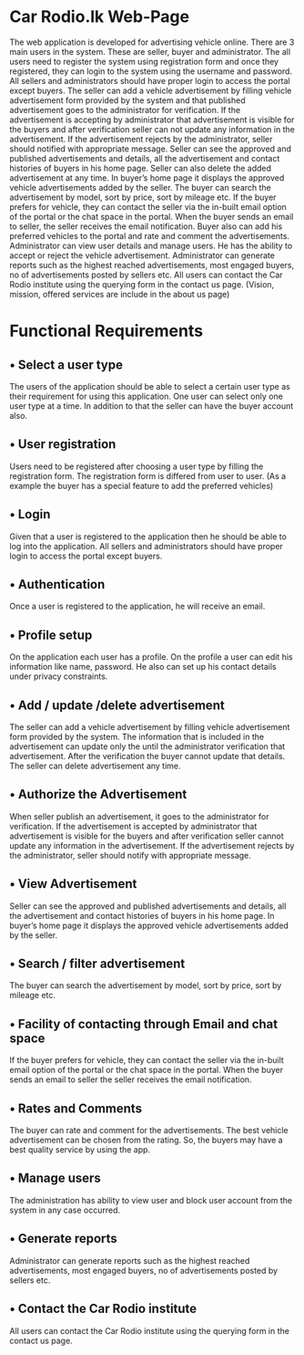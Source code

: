 # Car Rodio.lk Web-Page
The web application is developed for advertising vehicle online. There are 3 main users in the system. These are seller, buyer and administrator. The all users need to register the system using registration form and once they registered, they can login to the system using the username and password. All sellers and administrators should have proper login to access the portal except buyers.
The seller can add a vehicle advertisement by filling vehicle advertisement form provided by the system and that published advertisement goes to the administrator for verification. If the advertisement is accepting by administrator that advertisement is visible for the buyers and after verification seller can not update any information in the advertisement. If the advertisement rejects by the administrator, seller should notified with appropriate message. Seller can see the approved and published advertisements and details, all the advertisement and contact histories of buyers in his home page. Seller can also delete the added advertisement at any time.
In buyer’s home page it displays the approved vehicle advertisements added by the seller. The buyer can search the advertisement by model, sort by price, sort by mileage etc. If the buyer prefers for vehicle, they can contact the seller via the in-built email option of the portal or the chat space in the portal. When the buyer sends an email to seller, the seller receives the email notification. Buyer also can add his preferred vehicles to the portal and rate and comment the advertisements.
Administrator can view user details and manage users. He has the ability to accept or reject the vehicle advertisement. Administrator can generate reports such as the highest reached advertisements, most engaged buyers, no of advertisements posted by sellers etc.
All users can contact the Car Rodio institute using the querying form in the contact us page. (Vision, mission, offered services are include in the about us page)

# Functional Requirements <br>

## • Select a user type

The users of the application should be able to select a certain user type as their requirement for
using this application. One user can select only one user type at a time. In addition to that the seller can have the buyer account also.

## • User registration

Users need to be registered after choosing a user type by filling the registration form. The
registration form is differed from user to user. (As a example the buyer has a special feature to add the preferred vehicles)

## • Login

Given that a user is registered to the application then he should be able to log into the application. All sellers and administrators should have proper login to access the portal except buyers.

## • Authentication

Once a user is registered to the application, he will receive an email.

## • Profile setup

On the application each user has a profile. On the profile a user can edit his information like name, password. He also can set up his contact details under privacy constraints.

## • Add / update /delete advertisement

The seller can add a vehicle advertisement by filling vehicle advertisement form provided by the system.
The information that is included in the advertisement can update only the until the administrator verification that advertisement. After the verification the buyer cannot update that details.
The seller can delete advertisement any time.

## • Authorize the Advertisement

When seller publish an advertisement, it goes to the administrator for verification. If the advertisement is accepted by administrator that advertisement is visible for the buyers and after verification seller cannot update any information in the advertisement. If the advertisement rejects by the administrator, seller should notify with appropriate message.

## • View Advertisement
Seller can see the approved and published advertisements and details, all the advertisement and contact histories of buyers in his home page.
In buyer’s home page it displays the approved vehicle advertisements added by the seller.

## • Search / filter advertisement

The buyer can search the advertisement by model, sort by price, sort by mileage etc.

## • Facility of contacting through Email and chat space
 
If the buyer prefers for vehicle, they can contact the seller via the in-built email option of the portal or the chat space in the portal. When the buyer sends an email to seller the seller receives the email notification.

## • Rates and Comments

The buyer can rate and comment for the advertisements. The best vehicle advertisement can be chosen from the rating. So, the buyers may have a best quality service by using the app.

## • Manage users

The administration has ability to view user and block user account from the system in any case occurred.

## • Generate reports

Administrator can generate reports such as the highest reached advertisements, most engaged buyers, no of advertisements posted by sellers etc.

## • Contact the Car Rodio institute

All users can contact the Car Rodio institute using the querying form in the contact us page.

